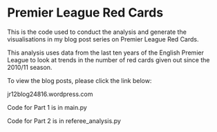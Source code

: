 # Premier League Red Cards

This is the code used to conduct the analysis and generate the visualisations in my blog post series on Premier League Red Cards.

This analysis uses data from the last ten years of the English Premier League to look at trends in the number of red cards given out since the 2010/11 season.

To view the blog posts, please click the link below:

jr12blog24816.wordpress.com

Code for Part 1 is in main.py

Code for Part 2 is in referee_analysis.py
